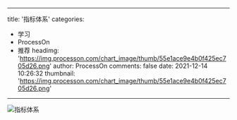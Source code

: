 
---
title: '指标体系'
categories: 
 - 学习
 - ProcessOn
 - 推荐
headimg: 'https://img.processon.com/chart_image/thumb/55e1ace9e4b0f425ec705d26.png'
author: ProcessOn
comments: false
date: 2021-12-14 10:26:32
thumbnail: 'https://img.processon.com/chart_image/thumb/55e1ace9e4b0f425ec705d26.png'
---

<div>   
<img class="thumb" alt="指标体系" src="https://img.processon.com/chart_image/thumb/55e1ace9e4b0f425ec705d26.png" referrerpolicy="no-referrer">
<p></p>  
</div>
            